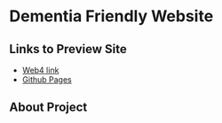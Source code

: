 # Dementia Friendly Website

## Links to Preview Site

- [Web4 link]()
- [Github Pages](https://pjiceskull.github.io/Dementia_Friendly/dist)

## About Project
